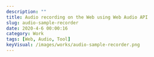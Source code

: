 ```yaml
---
description: ""
title: Audio recording on the Web using Web Audio API
slug: audio-sample-recorder
date: 2020-4-6 00:00:16
category: Work
tags: [Web, Audio, Tool]
keyVisual: /images/works/audio-sample-recorder.png
---
```

